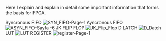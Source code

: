 Here I explain and explain in detail some important information that forms the basis for FPGA.

Syncronous FIFO ![SYN_FIFO-Page-1](https://github.com/user-attachments/assets/a5135e37-19c0-4669-958b-0e9466729650)
Ayncronous FIFO ![ASYN_FIFO-Sayfa -6](https://github.com/user-attachments/assets/6088c98f-8f3b-45a0-808a-bcbf8a175593)
JK FLIP FLOP ![JK_Flip_Flop](https://github.com/user-attachments/assets/8b5e50e3-be30-419b-90e0-b7f71a3f5698)
D LATCH ![D_Datch](https://github.com/user-attachments/assets/a0b66ff6-52e7-47dc-84c8-de21c023e1a1)
LUT ![LUT](https://github.com/user-attachments/assets/f0787eb9-0542-4fe2-945b-5218126bad8f)
REGISTER ![register-Page-1](https://github.com/user-attachments/assets/38ac32ce-893e-4478-b9fa-2332aae2e96c)
